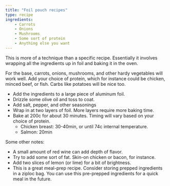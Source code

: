 ```yaml
---
title: "Foil pouch recipes"
type: recipe
ingredients:
    - Carrots
    - Onions
    - Mushrooms
    - Some sort of protein
    - Anything else you want
---
```


This is more of a technique than a specific recipe. Essentially it involves
wrapping all the ingredients up in foil and baking it in the oven.

For the base, carrots, onions, mushrooms, and other hardy vegetables will work
well. Add your choice of protein, which for instance could be chicken, minced
beef, or fish. Carbs like potatoes will be nice too.

- Add the ingredients to a large piece of aluminum foil.
- Drizzle some olive oil and toss to coat.
- Add salt, pepper, and other seasonings
- Wrap in at two layers of foil. More layers require more baking time.
- Bake at 200c for about 30 minutes. Timing will vary based on your choice of
  protein.
    - Chicken breast: 30-40min, or until 74c internal temperature.
    - Salmon: 20min

Some other notes:

- A small amount of red wine can add depth of flavor.
- Try to add some sort of fat. Skin-on chicken or bacon, for instance.
- Add two slices of lemon (or lime) for a bit of brightness.
- This is a great meal-prep recipe. Consider storing prepped ingredients in a
  ziploc bag. You can use this pre-prepped ingredients for a quick meal in the
  future.
